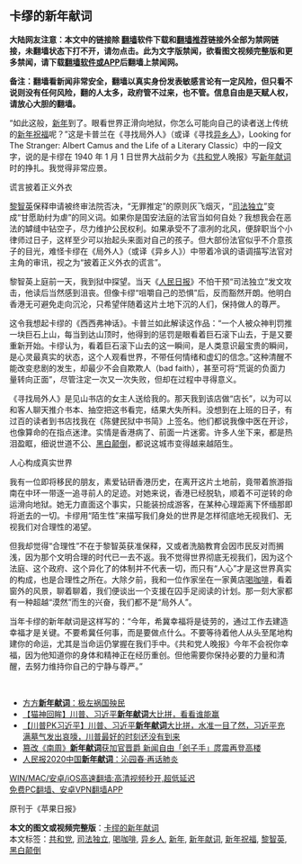 <h2>卡缪的新年献词</h2> <p class="notice"><b>大陆网友注意：本文中的链接除 <a href="https://github.com/bannedbook/fanqiang" >翻墙</a>软件下载和<a href="https://github.com/killgcd/justmysocks/blob/master/README.md">翻墙推荐</a>链接外全部为禁网链接，未翻墙状态下打不开，请勿点击。此为文字版禁闻，欲看图文视频完整版和更多禁闻，请下载<a href="https://github.com/bannedbook/fanqiang">翻墙软件或APP</a>后翻墙上禁闻网。</p><p>备注：翻墙看新闻非常安全，翻墙以真实身份发表敏感言论有一定风险，但只看不说则没有任何风险，翻的人太多，政府管不过来，也不管。信息自由是天赋人权，请放心大胆的翻墙。</b></p>  <div class="entry">  <p>“如此这般，<a href="https://www.bannedbook.org/bnews/tag/%E6%96%B0%E5%B9%B4/" class="st_tag internal_tag" rel="tag" title="标签 新年 下的日志">新年</a>到了。眼看世界正滑向地狱，你怎么可能向自己的读者送上传统的<a href="https://www.bannedbook.org/bnews/tag/%E6%96%B0%E5%B9%B4%E7%A5%9D%E7%A6%8F/" class="st_tag internal_tag" rel="tag" title="标签 新年祝福 下的日志">新年祝福</a>呢？”这是卡普兰在《寻找局外人》（或译《寻找<a href="https://www.bannedbook.org/bnews/tag/%e5%bc%82%e4%b9%a1%e4%ba%ba/" class="st_tag internal_tag" rel="tag" title="标签 异乡人 下的日志">异乡人</a>》，Looking for The Stranger: Albert Camus and the Life of a Literary Classic）中的一段文字，说的是卡缪在 1940 年 1 月 1 日世界大战前夕为《<a href="https://www.bannedbook.org/bnews/tag/%e5%85%b1%e5%92%8c%e5%85%9a/" class="st_tag internal_tag" rel="tag" title="标签 共和党 下的日志">共和党</a>人晚报》写<a href="https://www.bannedbook.org/bnews/tag/%E6%96%B0%E5%B9%B4%E7%8C%AE%E8%AF%8D/" class="st_tag internal_tag" rel="tag" title="标签 新年献词 下的日志">新年献词</a>时的挣扎。我觉得非常应景。</p> <p>谎言披着正义外衣</p> <p><a href="https://www.bannedbook.org/bnews/tag/%e9%bb%8e%e6%99%ba%e8%8b%b1/" class="st_tag internal_tag" rel="tag" title="标签 黎智英 下的日志">黎智英</a>保释申请被终审法院否决，“无罪推定”的原则灰飞烟灭，“<a href="https://www.bannedbook.org/bnews/tag/%e5%8f%b8%e6%b3%95%e7%8b%ac%e7%ab%8b/" class="st_tag internal_tag" rel="tag" title="标签 司法独立 下的日志">司法独立</a>”变成“甘愿助纣为虐”的同义词。如果你是国安法庭的法官当如何自处？我想我会在恶法的罅缝中钻空子，尽力维护公民权利。如果承受不了凛冽的北风，便辞职当个小律师过日子，这样至少可以抬起头来面对自己的孩子。但大部份法官似乎不介意孩子的目光，难怪卡缪在《局外人》（或译《异乡人》）中带着冷讽的语调描写法官对主角的审讯，视之为“披着正义外衣的谎言”。</p>  <p>黎智英上庭前一天，我到狱中探望。当天《<span class='wp_keywordlink'><a href="https://www.bannedbook.org/forum2/topic109.html" title="透视人民日报" target="_blank">人民日报</a></span>》不怕干预“司法独立”发文攻击，他读后当然感到沮丧。但像卡缪“咀嚼自己的恐惧”后，反而豁然开朗。他明白香港无可避免走向沉沦，只希望伴随着这片土地下沉的人们，保持做人的尊严。</p> <p>这令我想起卡缪的《西西弗神话》。卡普兰如此解读这作品：“一个人被众神判罚推一块巨石上山，每当到达山顶时，他得到的惩罚是眼看着巨石滚下山去，于是又要重新开始。卡缪认为，看着巨石滚下山去的这一瞬间，是人类意识最宝贵的瞬间，是心灵最真实的状态，这个人观看世界，不带任何情绪和虚幻的信念。”这种清醒不能改变悲剧的发生，却最少不会自欺欺人（bad faith），甚至可将“荒诞的负面力量转向正面”，尽管注定一次又一次失败，但却在过程中寻得意义。</p> <p>《寻找局外人》是见山书店的女主人送给我的。那天我到该店做“店长”，以为可以和客人聊天推介书本、抽空把这书看完，结果大失所料。没想到在上班的日子，有过百的读者到书店找我在《陈健民狱中书简》上签名。他们都说我像中医在开诊，也像算命的在指点迷津。实情是香港病了、前面一片迷雾。许多人坐下来，都是热泪盈眶，细说世道不公、<a href="https://www.bannedbook.org/bnews/tag/%E9%BB%91%E7%99%BD%E9%A2%A0%E5%80%92/" class="st_tag internal_tag" rel="tag" title="标签 黑白颠倒 下的日志">黑白颠倒</a>，都说这城市变得越来越陌生。</p>  <p>人心构成真实世界</p> <p>我有一位即将移民的朋友，素爱钻研香港历史，在离开这片土地前，竟带着旅游指南在中环一带逐一追寻前人的足迹。对她来说，香港已经脱轨，顺着不可逆转的命运滑向地狱。她无力直面这个事实，只能装扮成游客，在某种心理距离下怀缅那即将逝去的一切。卡缪用“陌生性”来描写我们身处的世界是怎样彻底地无视我们、无视我们对合理性的渴望。</p> <p>但我却觉得“合理性”不在于黎智英获准保释，又或者洗脑教育会因市民反对而搁浅，因为那个文明合理的时代已一去不返。我不觉得世界彻底无视我们，因为这个法庭、这个政府、这个异化了的体制并不代表一切，而只有“人心”才是这世界真实的构成，也是合理性之所在。大除夕前，我和一位作家坐在一家黄店<a href="https://www.bannedbook.org/bnews/tag/%E5%96%9D%E5%92%96%E5%95%A1/" class="st_tag internal_tag" rel="tag" title="标签 喝咖啡 下的日志">喝咖啡</a>，看着窗外的风景，聊着聊着，我们便谈出一个支援在囚手足阅读的计划。那一刻大家都有一种超越“漠然”而生的兴奋，我们都不是“局外人”。</p>  <p>当年卡缪的新年献词是这样写的：“今年，希冀幸福将是徒劳的，通过工作去建造幸福才是关键。不要希冀任何事，而是要做点什么。不要等待着他人从头至尾地构建你的命运，尤其是当命运仍掌握在我们手中。《共和党人晚报》今年不会祝你幸福，因为他知道你的身体和精神正在经历重创。但他需要你保持必要的力量和清醒，去努力维持你自己的宁静与尊严。”</p> <p> </p> <ul class='op-related-articles' title='相关阅读'> <li><a href='https://www.bannedbook.org/bnews/baitai/20210103/1460274.html' target='_blank'>方方<b>新年献词</b>：极左祸国殃民</a></li> <li><a href='https://www.bannedbook.org/bnews/bannedvideo/20210102/1459648.html' target='_blank'>【猫神回眸】川普、习近平<b>新年献词</b>大比拼，看看谁能赢</a></li> <li><a href='https://www.bannedbook.org/bnews/bannedvideo/20210102/1459410.html' target='_blank'>【川普PK习近平】川普、习近平<b>新年献词</b>大比拼，水准一目了然，习近平充满墓气发出哀嚎，川普最好的时刻还没有到来</a></li> <li><a href='https://www.bannedbook.org/bnews/headline/20201021/1417865.html' target='_blank'>篡改《南周》<b>新年献词</b>获加官晋爵 新闻自由「刽子手」庹震再登高楼</a></li> <li><a href='https://www.bannedbook.org/bnews/ccpdope/20200125/1264980.html' target='_blank'>人民报2020中国<b>新年献词</b>：沁园春·再话肺炎</a></li> </ul> <p class="texttj"> <a href="https://github.com/bannedbook/fanqiang/wiki/V2ray%E6%9C%BA%E5%9C%BA" target="_blank">WIN/MAC/安卓/iOS高速翻墙:高清视频秒开,超低延迟</a><br/> <a href="https://github.com/bannedbook/fanqiang/wiki/%E7%A6%81%E9%97%BB%E7%BD%91%E5%AE%89%E5%8D%93%E7%BF%BB%E5%A2%99%E6%96%B0%E9%97%BBAPP" target="_blank">免费PC翻墙、安卓VPN翻墙APP</a></p><p>原刊于《苹果日报》</p> <a name='sharetosocial'></a>       <div><b>本文的图文或视频完整版</b>：<a href='https://www.bannedbook.org/bnews/comments/20210218/1489094.html'>卡缪的新年献词</a></div>  </div><!--END ENTRY--> <div class="postfooter"> <div>本文标签：<a href="https://www.bannedbook.org/bnews/tag/%e5%85%b1%e5%92%8c%e5%85%9a/" rel="tag">共和党</a>, <a href="https://www.bannedbook.org/bnews/tag/%e5%8f%b8%e6%b3%95%e7%8b%ac%e7%ab%8b/" rel="tag">司法独立</a>, <a href="https://www.bannedbook.org/bnews/tag/%E5%96%9D%E5%92%96%E5%95%A1/" rel="tag">喝咖啡</a>, <a href="https://www.bannedbook.org/bnews/tag/%e5%bc%82%e4%b9%a1%e4%ba%ba/" rel="tag">异乡人</a>, <a href="https://www.bannedbook.org/bnews/tag/%E6%96%B0%E5%B9%B4/" rel="tag">新年</a>, <a href="https://www.bannedbook.org/bnews/tag/%E6%96%B0%E5%B9%B4%E7%8C%AE%E8%AF%8D/" rel="tag">新年献词</a>, <a href="https://www.bannedbook.org/bnews/tag/%E6%96%B0%E5%B9%B4%E7%A5%9D%E7%A6%8F/" rel="tag">新年祝福</a>, <a href="https://www.bannedbook.org/bnews/tag/%e9%bb%8e%e6%99%ba%e8%8b%b1/" rel="tag">黎智英</a>, <a href="https://www.bannedbook.org/bnews/tag/%E9%BB%91%E7%99%BD%E9%A2%A0%E5%80%92/" rel="tag">黑白颠倒</a></div>  </div><!--END POSTFOOTER--> 